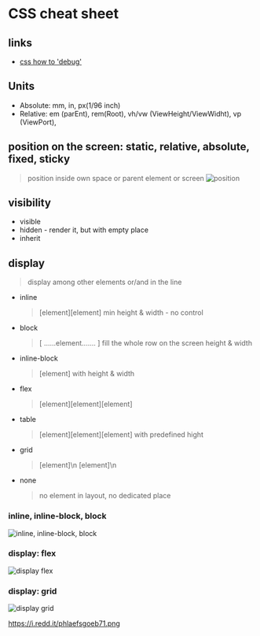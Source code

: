 # CSS cheat sheet
## links
* [css how to 'debug'](https://developer.mozilla.org/en-US/docs/Learn/CSS/Building_blocks/Debugging_CSS)

## Units
* Absolute: mm, in, px(1/96 inch)
* Relative: em (parEnt), rem(Root), vh/vw (ViewHeight/ViewWidht), vp (ViewPort), 

## position on the screen: static, relative, absolute, fixed, sticky
> position inside own space or parent element or screen
![position](https://github.com/cherkavi/cheat-sheet/assets/8113355/177299e2-3572-4038-9176-83b7be5b760f)

## visibility
* visible
* hidden - render it, but with empty place
* inherit

## display
> display among other elements or/and in the line
* inline
  > [element][element]
  > min height & width - no control 
* block
  > \[ ......element....... \]
  > fill the whole row on the screen
  > height & width
* inline-block
  > [element]
  > with height & width
* flex
  > [element][element][element]
* table 
  > [element][element][element]
  > with predefined hight
* grid
  > [element]\n 
  > [element]\n
* none   
  > no element in layout, no dedicated place 

### inline, inline-block, block
![inline, inline-block, block](https://github.com/cherkavi/cheat-sheet/assets/8113355/ef38affe-5241-40ce-a8ba-a312f08fb386)
### display: flex
![display flex](https://styleshout.com/wp-content/uploads/2019/04/17-flexbox-cheatsheet-1240x779.jpg)  
### display: grid
![display grid](https://i.redd.it/phlaefsgoeb71.png)  


https://i.redd.it/phlaefsgoeb71.png